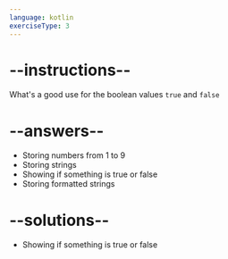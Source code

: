 ```yaml
---
language: kotlin
exerciseType: 3
---
```


# --instructions--

What's a good use for the boolean values `true` and `false`

# --answers--

- Storing numbers from 1 to 9
- Storing strings
- Showing if something is true or false
- Storing formatted strings

# --solutions--

- Showing if something is true or false
